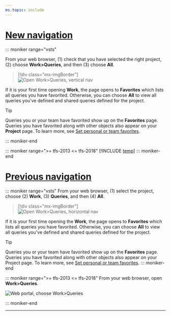 ```yaml
---
ms.topic: include
---
```



# [New navigation](#tab/new-nav)

::: moniker range="vsts"

From your web browser, (1) check that you have selected the right project, (2) choose **Work>Queries**, and then (3) choose **All**. 
 
> [!div class="mx-imgBorder"]  
> ![Open Work>Queries, vertical nav](/vsts/boards/queries/_img/view-run-queries/open-queries-vert.png) 

If it is your first time opening **Work**, the page opens to **Favorites** which lists all queries you have favorited. Otherwise, you can choose **All** to view all queries you've defined and shared queries defined for the project.  

> [!TIP]    
> Queries you or your team have favorited show up on the **Favorites** page. Queries you have favorited along with other objects also appear on your **Project** page. To learn more, see [Set personal or team favorites](/vsts/project/navigation/set-favorites). 

::: moniker-end

::: moniker range=">= tfs-2013 <= tfs-2018"
[!INCLUDE [temp](../_shared/new-agile-hubs-feature-not-supported.md)] 
::: moniker-end

# [Previous navigation](#tab/previous-nav)

::: moniker range="vsts"
From your web browser, (1) select the project, choose (2) **Work**, (3) **Queries**, and then (4) **All**.

> [!div class="mx-imgBorder"]  
> ![Open Work>Queries, horizontal nav](/vsts/boards/queries/_img/view-run-queries/open-queries-hor.png)  

If it is your first time opening the **Work**, the page opens to **Favorites** which lists all queries you have favorited. Otherwise, you can choose **All** to view all queries you've defined and shared queries defined for the project.  

> [!TIP]    
> Queries you or your team have favorited show up on the **Favorites** page. Queries you have favorited along with other objects also appear on your Project page. To learn more, see [Set personal or team favorites](/vsts/project/navigation/set-favorites). 
::: moniker-end

::: moniker range=">= tfs-2013 <= tfs-2018"
From your web browser, open **Work>Queries**. 

![Web portal, choose Work>Queries](/vsts/boards/queries/_img/view-run-queries/open-hub-page.png) 

::: moniker-end

---